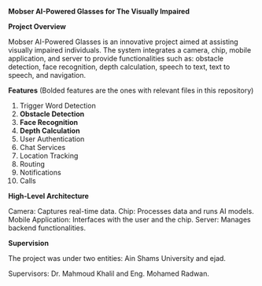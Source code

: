 **Mobser AI-Powered Glasses for The Visually Impaired** 

**Project Overview**

Mobser AI-Powered Glasses is an innovative project aimed at assisting visually impaired individuals. The system integrates a camera, chip, mobile application, and server to provide functionalities such as: obstacle detection, face recognition, depth calculation, speech to text, text to speech, and navigation. 

**Features** (Bolded features are the ones with relevant files in this repository)

1.	Trigger Word Detection
2.	**Obstacle Detection**
3.	**Face Recognition**
4.	**Depth Calculation**
5.	User Authentication
6.	Chat Services
7.	Location Tracking
8.	Routing
9.	Notifications
10.	Calls

**High-Level Architecture**

Camera: Captures real-time data.
Chip: Processes data and runs AI models.
Mobile Application: Interfaces with the user and the chip.
Server: Manages backend functionalities.

**Supervision**

The project was under two entities: Ain Shams University and ejad. 

Supervisors: Dr. Mahmoud Khalil and Eng. Mohamed Radwan.
